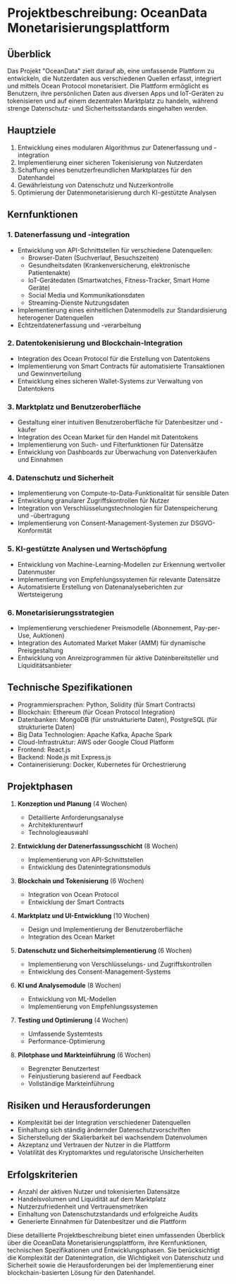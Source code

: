 # Projektbeschreibung: OceanData Monetarisierungsplattform

## Überblick
Das Projekt "OceanData" zielt darauf ab, eine umfassende Plattform zu entwickeln, die Nutzerdaten aus verschiedenen Quellen erfasst, integriert und mittels Ocean Protocol monetarisiert. Die Plattform ermöglicht es Benutzern, ihre persönlichen Daten aus diversen Apps und IoT-Geräten zu tokenisieren und auf einem dezentralen Marktplatz zu handeln, während strenge Datenschutz- und Sicherheitsstandards eingehalten werden.

## Hauptziele
1. Entwicklung eines modularen Algorithmus zur Datenerfassung und -integration
2. Implementierung einer sicheren Tokenisierung von Nutzerdaten
3. Schaffung eines benutzerfreundlichen Marktplatzes für den Datenhandel
4. Gewährleistung von Datenschutz und Nutzerkontrolle
5. Optimierung der Datenmonetarisierung durch KI-gestützte Analysen

## Kernfunktionen

### 1. Datenerfassung und -integration
- Entwicklung von API-Schnittstellen für verschiedene Datenquellen:
  - Browser-Daten (Suchverlauf, Besuchszeiten)
  - Gesundheitsdaten (Krankenversicherung, elektronische Patientenakte)
  - IoT-Gerätedaten (Smartwatches, Fitness-Tracker, Smart Home Geräte)
  - Social Media und Kommunikationsdaten
  - Streaming-Dienste Nutzungsdaten
- Implementierung eines einheitlichen Datenmodells zur Standardisierung heterogener Datenquellen
- Echtzeitdatenerfassung und -verarbeitung

### 2. Datentokenisierung und Blockchain-Integration
- Integration des Ocean Protocol für die Erstellung von Datentokens
- Implementierung von Smart Contracts für automatisierte Transaktionen und Gewinnverteilung
- Entwicklung eines sicheren Wallet-Systems zur Verwaltung von Datentokens

### 3. Marktplatz und Benutzeroberfläche
- Gestaltung einer intuitiven Benutzeroberfläche für Datenbesitzer und -käufer
- Integration des Ocean Market für den Handel mit Datentokens
- Implementierung von Such- und Filterfunktionen für Datensätze
- Entwicklung von Dashboards zur Überwachung von Datenverkäufen und Einnahmen

### 4. Datenschutz und Sicherheit
- Implementierung von Compute-to-Data-Funktionalität für sensible Daten
- Entwicklung granularer Zugriffskontrollen für Nutzer
- Integration von Verschlüsselungstechnologien für Datenspeicherung und -übertragung
- Implementierung von Consent-Management-Systemen zur DSGVO-Konformität

### 5. KI-gestützte Analysen und Wertschöpfung
- Entwicklung von Machine-Learning-Modellen zur Erkennung wertvoller Datenmuster
- Implementierung von Empfehlungssystemen für relevante Datensätze
- Automatisierte Erstellung von Datenanalyseberichten zur Wertsteigerung

### 6. Monetarisierungsstrategien
- Implementierung verschiedener Preismodelle (Abonnement, Pay-per-Use, Auktionen)
- Integration des Automated Market Maker (AMM) für dynamische Preisgestaltung
- Entwicklung von Anreizprogrammen für aktive Datenbereitsteller und Liquiditätsanbieter

## Technische Spezifikationen
- Programmiersprachen: Python, Solidity (für Smart Contracts)
- Blockchain: Ethereum (für Ocean Protocol Integration)
- Datenbanken: MongoDB (für unstrukturierte Daten), PostgreSQL (für strukturierte Daten)
- Big Data Technologien: Apache Kafka, Apache Spark
- Cloud-Infrastruktur: AWS oder Google Cloud Platform
- Frontend: React.js
- Backend: Node.js mit Express.js
- Containerisierung: Docker, Kubernetes für Orchestrierung

## Projektphasen

1. **Konzeption und Planung** (4 Wochen)
   - Detaillierte Anforderungsanalyse
   - Architekturentwurf
   - Technologieauswahl

2. **Entwicklung der Datenerfassungsschicht** (8 Wochen)
   - Implementierung von API-Schnittstellen
   - Entwicklung des Datenintegrationsmoduls

3. **Blockchain und Tokenisierung** (6 Wochen)
   - Integration von Ocean Protocol
   - Entwicklung der Smart Contracts

4. **Marktplatz und UI-Entwicklung** (10 Wochen)
   - Design und Implementierung der Benutzeroberfläche
   - Integration des Ocean Market

5. **Datenschutz und Sicherheitsimplementierung** (6 Wochen)
   - Implementierung von Verschlüsselungs- und Zugriffskontrollen
   - Entwicklung des Consent-Management-Systems

6. **KI und Analysemodule** (8 Wochen)
   - Entwicklung von ML-Modellen
   - Implementierung von Empfehlungssystemen

7. **Testing und Optimierung** (4 Wochen)
   - Umfassende Systemtests
   - Performance-Optimierung

8. **Pilotphase und Markteinführung** (6 Wochen)
   - Begrenzter Benutzertest
   - Feinjustierung basierend auf Feedback
   - Vollständige Markteinführung

## Risiken und Herausforderungen
- Komplexität bei der Integration verschiedener Datenquellen
- Einhaltung sich ständig ändernder Datenschutzvorschriften
- Sicherstellung der Skalierbarkeit bei wachsendem Datenvolumen
- Akzeptanz und Vertrauen der Nutzer in die Plattform
- Volatilität des Kryptomarktes und regulatorische Unsicherheiten

## Erfolgskriterien
- Anzahl der aktiven Nutzer und tokenisierten Datensätze
- Handelsvolumen und Liquidität auf dem Marktplatz
- Nutzerzufriedenheit und Vertrauensmetriken
- Einhaltung von Datenschutzstandards und erfolgreiche Audits
- Generierte Einnahmen für Datenbesitzer und die Plattform

Diese detaillierte Projektbeschreibung bietet einen umfassenden Überblick über die OceanData Monetarisierungsplattform, ihre Kernfunktionen, technischen Spezifikationen und Entwicklungsphasen. Sie berücksichtigt die Komplexität der Datenintegration, die Wichtigkeit von Datenschutz und Sicherheit sowie die Herausforderungen bei der Implementierung einer blockchain-basierten Lösung für den Datenhandel.
